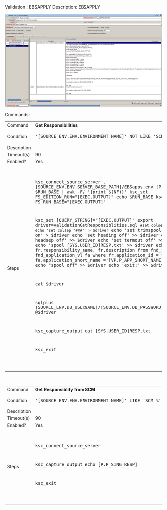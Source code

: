 
Validation : EBSAPPLY
Description: EBSAPPLY
  
<img src="./validation_KNTA - Responsibilities.PNG" width=800/>

Commands:<BR>
<table>
<tr><td>Command</td><td><b>Get Responsibilities</b></td></tr>
<tr><td>Condition</td><td><pre>'[SOURCE_ENV.ENV.ENVIRONMENT_NAME]' NOT LIKE 'SCM_%'</pre></td></tr>
<tr><td>Description</td><td></td></tr>
<tr><td>Timeout(s)</td><td>90</td></tr>
<tr><td>Enabled?</td><td>Yes</td></tr>
<tr><td>Steps</td>
<td><pre>

ksc_connect_source_server
. [SOURCE_ENV.ENV.SERVER_BASE_PATH]/EBSapps.env [P.P_DOWNLOAD_FROM]
echo $RUN_BASE | awk -F/ '{print $(NF)}'
ksc_set FS_EDITION_RUN="[EXEC.OUTPUT]"
echo $RUN_BASE
ksc_set FS_RUN_BASE="[EXEC.OUTPUT]"

ksc_set [QUERY_STRING]="[EXEC.OUTPUT]"
export driver=validationGetResponsiblities.sql
```#set colsep "#@#"```
```echo 'set colsep "#@#"' > $driver```
echo 'set trimspool on' > $driver
echo 'set heading off' >> $driver
echo 'set headsep off' >> $driver
echo 'set termout off' >> $driver
echo 'spool [SYS.USER_ID]RESP.txt' >> $driver
echo "select fr.responsibility_name, fr.description from fnd_responsibility_vl fr, fnd_application_vl fa where fr.application_id = fa.application_id and fa.application_short_name ='[VP.P_APP_SHORT_NAME]';" >> $driver
echo "spool off" >> $driver
echo 'exit;' >> $driver

cat $driver

sqlplus [SOURCE_ENV.DB_USERNAME]/[SOURCE_ENV.DB_PASSWORD]@[SOURCE_ENV.DB_CONNECT_STRING] @$driver

ksc_capture_output cat  [SYS.USER_ID]RESP.txt

ksc_exit


</pre></td></tr>
</table>
<br>

<table>
<tr><td>Command</td><td><b>Get Responsiblity from SCM</b></td></tr>
<tr><td>Condition</td><td><pre>'[SOURCE_ENV.ENV.ENVIRONMENT_NAME]' LIKE 'SCM_%'</pre></td></tr>
<tr><td>Description</td><td></td></tr>
<tr><td>Timeout(s)</td><td>90</td></tr>
<tr><td>Enabled?</td><td>Yes</td></tr>
<tr><td>Steps</td>
<td><pre>

ksc_connect_source_server

ksc_capture_output echo [P.P_SING_RESP]

ksc_exit

</pre></td></tr>
</table>